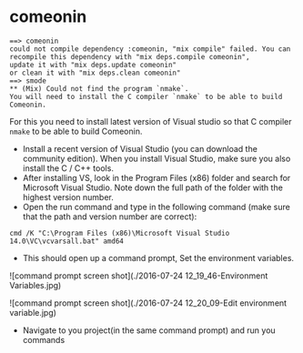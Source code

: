 # comeonin
```
==> comeonin
could not compile dependency :comeonin, "mix compile" failed. You can 
recompile this dependency with "mix deps.compile comeonin", 
update it with "mix deps.update comeonin" 
or clean it with "mix deps.clean comeonin"
==> smode
** (Mix) Could not find the program `nmake`.
You will need to install the C compiler `nmake` to be able to build
Comeonin.

```

For this you need to install latest version of Visual studio so that C compiler `nmake` to be able to build
Comeonin.

- Install a recent version of Visual Studio (you can download the community edition). When you install Visual Studio, make sure you also install the C / C++ tools.
- After installing VS, look in the Program Files (x86) folder and search for Microsoft Visual Studio. Note down the full path of the folder with the highest version number.
- Open the run command and type in the following command (make sure that the path and version number are correct):
```
cmd /K "C:\Program Files (x86)\Microsoft Visual Studio 14.0\VC\vcvarsall.bat" amd64
```
- This should open up a command prompt, Set the environment variables.

![command prompt screen shot](./2016-07-24 12_19_46-Environment Variables.jpg)

![command prompt screen shot](./2016-07-24 12_20_09-Edit environment variable.jpg)

- Navigate to you project(in the same command prompt) and run you commands
